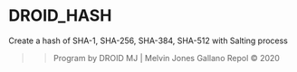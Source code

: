 # DROID_HASH
Create a hash of SHA-1, SHA-256, SHA-384, SHA-512 with Salting process

>> Program by DROID MJ | Melvin Jones Gallano Repol © 2020
